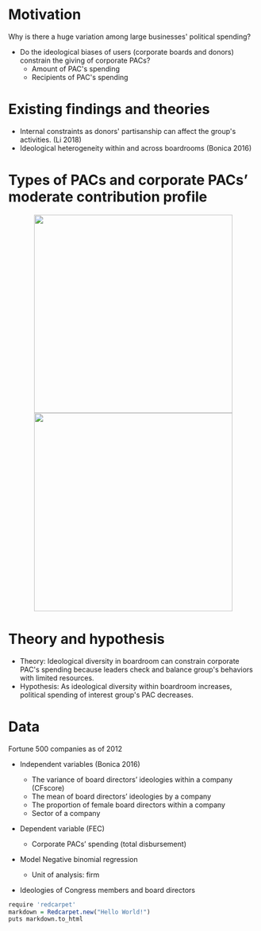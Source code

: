# Motivation
Why is there a huge variation among large businesses' political spending?
* Do the ideological biases of users (corporate boards and donors) constrain the giving of corporate PACs?
    * Amount of PAC's spending
    * Recipients of PAC's spending
    
# Existing findings and theories
* Internal constraints as donors' partisanship can affect the group's activities. (Li 2018)
* Ideological heterogeneity within and across boardrooms (Bonica 2016)


# Types of PACs and corporate PACs’ moderate contribution profile
<p align="center">
  <img src="emos.png" width="400" />
  <img src="table.PNG" width="400"  />
</p>



# Theory and hypothesis
* Theory:  Ideological diversity in boardroom can constrain corporate PAC's spending because leaders check and balance group's behaviors with limited resources. 
* Hypothesis: As ideological diversity within boardroom increases,  political spending of interest group's PAC decreases.

# Data
Fortune 500 companies as of 2012

* Independent variables (Bonica 2016)
  * The variance of board directors’ ideologies within a company (CFscore)
  * The mean of board directors’ ideologies by a company 
  * The proportion of female board directors within a company 
  * Sector of a company

* Dependent variable (FEC)
  * Corporate PACs’ spending (total disbursement)

* Model
Negative binomial regression
  * Unit of analysis: firm


* Ideologies of Congress members and board directors 



```r
require 'redcarpet'
markdown = Redcarpet.new("Hello World!")
puts markdown.to_html
```
            
